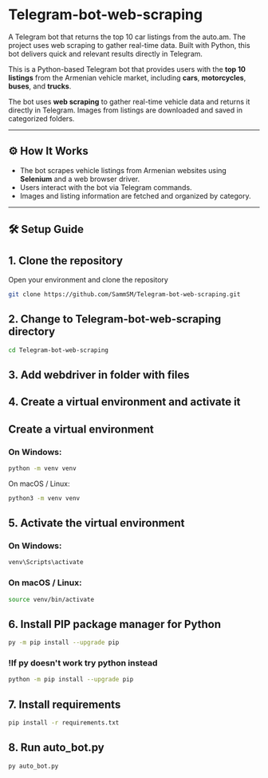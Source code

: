 # Telegram-bot-web-scraping
A Telegram bot that returns the top 10 car listings from the auto.am. The project uses web scraping to gather real-time data. Built with Python, this bot delivers quick and relevant results directly in Telegram.

This is a Python-based Telegram bot that provides users with the **top 10 listings** from the Armenian vehicle market, including **cars**, **motorcycles**, **buses**, and **trucks**.

The bot uses **web scraping** to gather real-time vehicle data and returns it directly in Telegram. Images from listings are downloaded and saved in categorized folders.

---

## ⚙️ How It Works

- The bot scrapes vehicle listings from Armenian websites using **Selenium** and a web browser driver.
- Users interact with the bot via Telegram commands.
- Images and listing information are fetched and organized by category.

---

## 🛠️ Setup Guide

## 1. Clone the repository
Open your environment and clone the repository
```bash
git clone https://github.com/SammSM/Telegram-bot-web-scraping.git
```
## 2. Change to Telegram-bot-web-scraping directory
```bash
cd Telegram-bot-web-scraping
```
## 3. Add webdriver in folder with files

## 4. Create a virtual environment and activate it

## Create a virtual environment
### On Windows:
```bash
python -m venv venv
```
On macOS / Linux:
```bash
python3 -m venv venv
```
## 5. Activate the virtual environment
### On Windows:
```bash
venv\Scripts\activate
```
### On macOS / Linux:
```bash
source venv/bin/activate
```

## 6. Install PIP package manager for Python
```bash
py -m pip install --upgrade pip
```
### !If py doesn't work try python instead
```bash
python -m pip install --upgrade pip
```

## 7. Install requirements
```bash
pip install -r requirements.txt
```
## 8. Run auto_bot.py
```bash
py auto_bot.py
```
